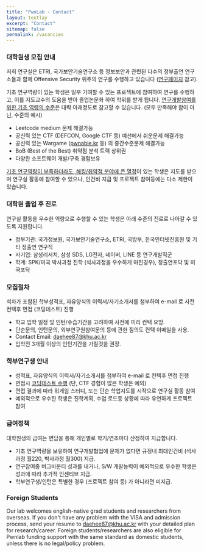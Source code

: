 ```yaml
---
title: "PwnLab - Contact"
layout: textlay
excerpt: "Contact"
sitemap: false
permalink: /vacancies
---
```


### 대학원생 모집 안내

저희 연구실은 ETRI, 국가보안기술연구소 등 정보보안과 관련된 다수의 정부출연 연구소들과 함께 
Offensive Security 위주의 연구를 수행하고 있습니다 ([연구페이지](research) 참고).

기초 연구역량이 있는 학생은 일부 기여할 수 있는 프로젝트에 참여하여
연구를 수행하고, 이를 지도교수의 도움을 받아 졸업논문화 하여 학위를 받게 됩니다.
<u>연구개발참여를 위한 기초 역량의 수준</u>은 대략 아래정도로 참고할 수 있습니다.
(모두 만족해야 함이 아닌, 수준의 예시)
- Leetcode medium 문제 해결가능
- 공신력 있는 CTF (DEFCON, Google CTF 등) 예선에서 쉬운문제 해결가능
- 공신력 있는 Wargame ([pwnable.kr](https://pwnable.kr) 등) 의 중간수준문제 해결가능
- BoB (Best of the Best) 취약점 분석 트랙 상위권
- 다양한 소프트웨어 개발/구축 경험보유

<u>기초 연구역량이 부족하더라도, 해킹/취약점 분야에 큰 열정</u>이 있는 학생은 지도를 받으며
연구실 활동에 참여할 수 있으나, 인건비 지급 및 프로젝트 참여등에는 다소 제한이 있습니다.

### 대학원 졸업 후 진로
연구실 활동을 우수한 역량으로 수행할 수 있는 학생은 아래 수준의 진로로 나아갈 수 있도록 지원합니다.
- 정부기관: 국가정보원, 국가보안기술연구소, ETRI, 국방부, 한국인터넷진흥원 및 기타 정출연 연구직
- 사기업: 삼성리서치, 삼성 SDS, LG전자, 네이버, LINE 등 연구개발직군
- 학계: SPK/미국 박사과정 진학 (석사과정을 우수하게 마친경우), 정출연포닥 및 미국포닥

### 모집절차
석차가 포함된 학부성적표, 자유양식의 이력서/자기소개서를 첨부하여 e-mail 로 사전컨택후 면접 (코딩테스트) 진행
- 학교 입학 일정 및 인턴/수습기간을 고려하여 사전에 미리 컨택 요망.
- 단순문의, 인턴문의, 외부연구원참여문의 등에 관한 질의도 컨택 이메일을 사용.
- Contact Email: daehee87@khu.ac.kr
- 입학전 3개월 이상의 인턴기간을 가질것을 권장.

### 학부연구생 안내
- 성적표, 자유양식의 이력서/자기소개서를 첨부하여 e-mail 로 컨택후 면접 진행
- 면접시 <u>코딩테스트 수행</u> (단, CTF 경험이 많은 학생은 예외)
- 면접 결과에 따라 워게임 스터디, 또는 단순 학업지도를 시작으로 연구실 활동 참여
- 예외적으로 우수한 학생은 진학계획, 수업 로드등 상황에 따라 유연하게 프로젝트 참여

### 급여정책
대학원생의 급여는 면담을 통해 개인별로 학기/연초마다 산정하여 지급합니다.
- 기초 연구역량을 보유하여 연구개발협업에 문제가 없다면 규정내 최대인건비 (석사과정 월220, 박사과정 월300) 지급.
- 연구참여중 버그바운티 성과를 내거나, S/W 개발능력이 예외적으로 우수한 학생은 성과에 따라 추가적 인센티브 지급.
- 학부연구생/인턴은 특별한 경우 (프로젝트 참여 등) 가 아니라면 미지급.

### Foreign Students
Our lab welcomes english-native grad students and researchers from overseas.
If you don't have any problem with the VISA and admission process,
send your resume to daehee87@khu.ac.kr with your detailed plan for research/career.
Foreign students/researchers are also eligible for Pwnlab funding support
with the same standard as domestic students, unless there is no legal/policy problem.

